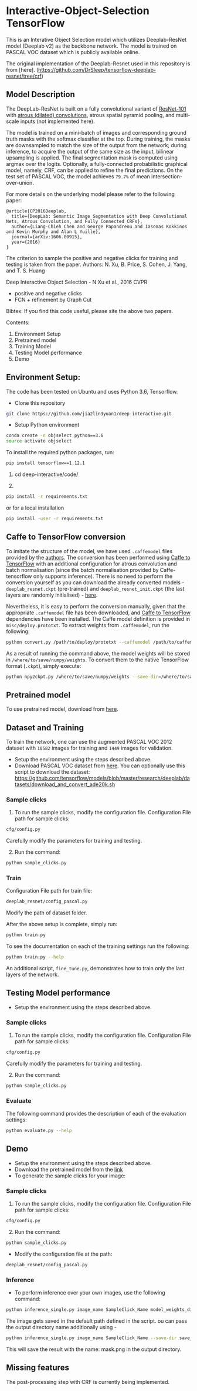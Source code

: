 # Interactive-Object-Selection TensorFlow

This is an Interative Object Selection model which utilizes Deeplab-ResNet model (Deeplab v2) as 
the backbone network. The model is trained on PASCAL VOC dataset which is publicly available online.

The original implementation of the Deeplab-Resnet used in this repository is from [here].
(https://github.com/DrSleep/tensorflow-deeplab-resnet/tree/crf)


## Model Description

The DeepLab-ResNet is built on a fully convolutional variant of [ResNet-101](https://github.com/KaimingHe/deep-residual-networks) with [atrous (dilated) convolutions](https://github.com/fyu/dilation), atrous spatial pyramid pooling, and multi-scale inputs (not implemented here).

The model is trained on a mini-batch of images and corresponding ground truth masks with the softmax classifier at the top. During training, the masks are downsampled to match the size of the output from the network; during inference, to acquire the output of the same size as the input, bilinear upsampling is applied. The final segmentation mask is computed using argmax over the logits.
Optionally, a fully-connected probabilistic graphical model, namely, CRF, can be applied to refine the final predictions.
On the test set of PASCAL VOC, the model achieves <code>79.7%</code> of mean intersection-over-union.

For more details on the underlying model please refer to the following paper:

    @article{CP2016Deeplab,
      title={DeepLab: Semantic Image Segmentation with Deep Convolutional Nets, Atrous Convolution, and Fully Connected CRFs},
      author={Liang-Chieh Chen and George Papandreou and Iasonas Kokkinos and Kevin Murphy and Alan L Yuille},
      journal={arXiv:1606.00915},
      year={2016}
    }

The criterion to sample the positive and negative clicks for training and testing is taken from the paper.
Authors: N. Xu, B. Price, S. Cohen, J. Yang, and T. S. Huang

Deep Interactive Object Selection - N Xu et al., 2016 CVPR
- positive and negative clicks
- FCN + refinement by Graph Cut

Bibtex:
If you find this code useful, please site the above two papers.


Contents:
1. Environment Setup
2. Pretrained model
3. Training Model
4. Testing Model performance
5. Demo


## Environment Setup:

The code has been tested on Ubuntu and uses Python 3.6, Tensorflow.

- Clone this repository 
```bash
git clone https://github.com/jia2lin3yuan1/deep-interactive.git
```

- Setup Python environment
```bash
conda create -n objselect python==3.6 
source activate objselect
```

To install the required python packages, run:
```bash
pip install tensorflow==1.12.1
```

1. cd deep-interactive/code/

2.
```bash
pip install -r requirements.txt
```
or for a local installation
```bash
pip install -user -r requirements.txt
```

## Caffe to TensorFlow conversion

To imitate the structure of the model, we have used `.caffemodel` files provided by the [authors](http://liangchiehchen.com/projects/DeepLabv2_resnet.html). The conversion has been performed using [Caffe to TensorFlow](https://github.com/ethereon/caffe-tensorflow) with an additional configuration for atrous convolution and batch normalisation (since the batch normalisation provided by Caffe-tensorflow only supports inference). 
There is no need to perform the conversion yourself as you can download the already converted models - `deeplab_resnet.ckpt` (pre-trained) and `deeplab_resnet_init.ckpt` (the last layers are randomly initialised) - [here](https://drive.google.com/open?id=0B_rootXHuswsZ0E4Mjh1ZU5xZVU).

Nevertheless, it is easy to perform the conversion manually, given that the appropriate `.caffemodel` file has been downloaded, and [Caffe to TensorFlow](https://github.com/ethereon/caffe-tensorflow) dependencies have been installed. The Caffe model definition is provided in `misc/deploy.prototxt`. 
To extract weights from `.caffemodel`, run the following:
```bash
python convert.py /path/to/deploy/prototxt --caffemodel /path/to/caffemodel --data-output-path /where/to/save/numpy/weights
```
As a result of running the command above, the model weights will be stored in `/where/to/save/numpy/weights`. To convert them to the native TensorFlow format (`.ckpt`), simply execute:
```bash
python npy2ckpt.py /where/to/save/numpy/weights --save-dir=/where/to/save/ckpt/weights
```

## Pretrained model
To use pretrained model, download from [here](https://drive.google.com/open?id=1VEHHBBN2b-eKtvz7rgOS1F4ah0oDW76P). 


## Dataset and Training

To train the network, one can use the augmented PASCAL VOC 2012 dataset with <code>10582</code> images for training and <code>1449</code> images for validation.



- Setup the environment using the steps described above.
- Download PASCAL VOC dataset from [here](http://host.robots.ox.ac.uk/pascal/VOC/voc2012/index.html#data).
You can optionally use this script to download the dataset:
https://github.com/tensorflow/models/blob/master/research/deeplab/datasets/download_and_convert_ade20k.sh


### Sample clicks
1. To run the sample clicks, modify the configuration file.
Configuration File path for sample clicks: 
```bash
cfg/config.py
```

Carefully modify the parameters for training and testing.

2. Run the command:
```bash
python sample_clicks.py
```

### Train
Configuration File path for train file: 
```bash
deeplab_resnet/config_pascal.py
```

Modify the path of dataset folder.

After the above setup is complete, simply run:
```bash
python train.py 
```

To see the documentation on each of the training settings run the following:

```bash
python train.py --help
```

An additional script, `fine_tune.py`, demonstrates how to train only the last layers of the network. 



## Testing Model performance

- Setup the environment using the steps described above.

### Sample clicks
1. To run the sample clicks, modify the configuration file.
Configuration File path for sample clicks: 
```bash
cfg/config.py
```

Carefully modify the parameters for training and testing. 

2. Run the command:
```bash
python sample_clicks.py
```

### Evaluate
The following command provides the description of each of the evaluation settings:
```bash
python evaluate.py --help
```


## Demo

- Setup the environment using the steps described above.
- Download the pretrained model from the [link](https://drive.google.com/open?id=1VEHHBBN2b-eKtvz7rgOS1F4ah0oDW76P) 
- To generate the sample clicks for your image:

### Sample clicks
1. To run the sample clicks, modify the configuration file.
Configuration File path for sample clicks: 
```bash
cfg/config.py
```

2. Run the command:
```bash
python sample_clicks.py
```

- Modify the configuration file at the path: 
```bash
deeplab_resnet/config_pascal.py
```

### Inference
- To perform inference over your own images, use the following command:
```bash
python inference_single.py image_name SampleClick_Name model_weights_directory
```
The image gets saved in the default path defined in the script. ou can pass the output directory name additionally using -  
```bash
python inference_single.py image_name SampleClick_Name --save-dir save_directory 
```

This will save the result with the name: mask.png in the output directory.


## Missing features

The post-processing step with CRF is currently being implemented. 
